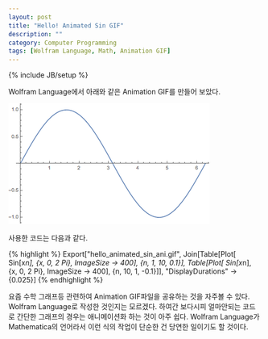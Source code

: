 ```yaml
---
layout: post
title: "Hello! Animated Sin GIF"
description: ""
category: Computer Programming
tags: [Wolfram Language, Math, Animation GIF]
---
```

{% include JB/setup %}

Wolfram Language에서 아래와 같은 Animation GIF를 만들어 보았다.

![Animated Sin Graph](hello_animated_sin_ani.gif "Animated Sin Graph")

사용한 코드는 다음과 같다.

{% highlight %}
Export["hello_animated_sin_ani.gif", Join[Table[Plot[ Sin[x*n], {x, 0, 2 Pi}, ImageSize -> 400], {n, 1, 10, 0.1}], Table[Plot[ Sin[x*n], {x, 0, 2 Pi}, ImageSize -> 400], {n, 10, 1, -0.1}]], "DisplayDurations" -> {0.025}]
{% endhighlight %}

요즘 수학 그래프등 관련하여 Animation GIF파일을 공유하는 것을 자주볼 수 있다. Wolfram Language로 작성한 것인지는 모르겠다. 하여간 보다시피 얼마안되는 코드로 간단한 그래프의 경우는 애니메이션화 하는 것이 아주 쉽다. Wolfram Language가 Mathematica의 언어라서 이런 식의 작업이 단순한 건 당연한 일이기도 할 것이다.
